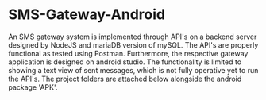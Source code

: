 # SMS-Gateway-Android

An SMS gateway system is implemented through API's on a backend server designed by NodeJS and mariaDB version of mySQL. The API's are properly functional as tested using Postman. Furthermore, the respective gateway application is designed on android studio. The functionality is limited to showing a text view of sent messages, which is not fully operative yet to run the API's. The project folders are attached below alongside the android package 'APK'.
